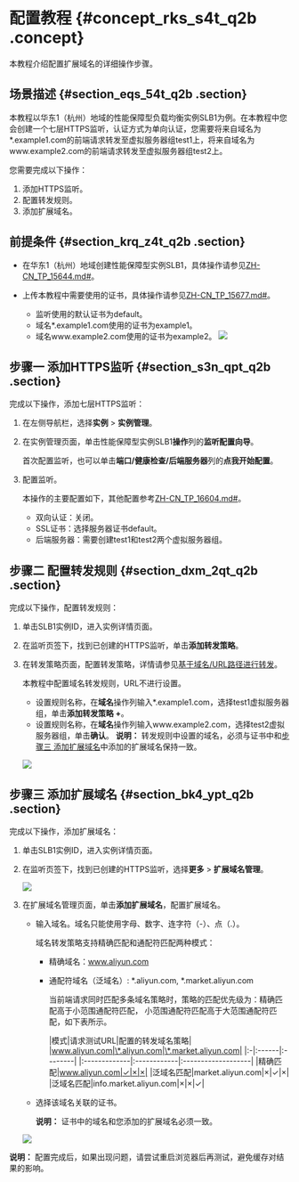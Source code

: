 # 配置教程 {#concept_rks_s4t_q2b .concept}

本教程介绍配置扩展域名的详细操作步骤。

## 场景描述 {#section_eqs_54t_q2b .section}

本教程以华东1（杭州）地域的性能保障型负载均衡实例SLB1为例。在本教程中您会创建一个七层HTTPS监听，认证方式为单向认证，您需要将来自域名为\*.example1.com的前端请求转发至虚拟服务器组test1上，将来自域名为www.example2.com的前端请求转发至虚拟服务器组test2上。

您需要完成以下操作：

1.  添加HTTPS监听。
2.  配置转发规则。
3.  添加扩展域名。

## 前提条件 {#section_krq_z4t_q2b .section}

-   在华东1（杭州）地域创建性能保障型实例SLB1，具体操作请参见[ZH-CN\_TP\_15644.md\#](cn.zh-CN/用户指南（新版控制台）/负载均衡实例/创建负载均衡实例.md#)。
-   上传本教程中需要使用的证书，具体操作请参见[ZH-CN\_TP\_15677.md\#](cn.zh-CN/用户指南（新版控制台）/证书管理/上传证书.md#)。

    -   监听使用的默认证书为default。
    -   域名\*.example1.com使用的证书为example1。
    -   域名www.example2.com使用的证书为example2。
    ![](http://static-aliyun-doc.oss-cn-hangzhou.aliyuncs.com/assets/img/15661/15380130148320_zh-CN.png)


## 步骤一 添加HTTPS监听 {#section_s3n_qpt_q2b .section}

完成以下操作，添加七层HTTPS监听：

1.  在左侧导航栏，选择**实例** \> **实例管理**。
2.  在实例管理页面，单击性能保障型实例SLB1**操作**列的**监听配置向导**。

    首次配置监听，也可以单击**端口/健康检查/后端服务器**列的**点我开始配置**。

3.  配置监听。

    本操作的主要配置如下，其他配置参考[ZH-CN\_TP\_16604.md\#](cn.zh-CN/用户指南（新版控制台）/监听/添加HTTPS监听.md#)。

    -   双向认证：关闭。
    -   SSL证书：选择服务器证书default。
    -   后端服务器：需要创建test1和test2两个虚拟服务器组。

## 步骤二 配置转发规则 {#section_dxm_2qt_q2b .section}

完成以下操作，配置转发规则：

1.  单击SLB1实例ID，进入实例详情页面。
2.  在监听页签下，找到已创建的HTTPS监听，单击**添加转发策略**。
3.  在转发策略页面，配置转发策略，详情请参见[基于域名/URL路径进行转发](cn.zh-CN/教程/基于域名/URL路径进行转发.md#)。

    本教程中配置域名转发规则，URL不进行设置。

    -   设置规则名称，在**域名**操作列输入\*.example1.com，选择test1虚拟服务器组，单击**添加转发策略 +**。
    -   设置规则名称，在**域名**操作列输入www.example2.com，选择test2虚拟服务器组，单击**确认**。
    **说明：** 转发规则中设置的域名，必须与证书中和[步骤三 添加扩展域名](cn.zh-CN/教程/配置教程.md#section_bk4_ypt_q2b)中添加的扩展域名保持一致。

    ![](http://static-aliyun-doc.oss-cn-hangzhou.aliyuncs.com/assets/img/17005/15380130148327_zh-CN.png)


## 步骤三 添加扩展域名 {#section_bk4_ypt_q2b .section}

完成以下操作，添加扩展域名：

1.  单击SLB1实例ID，进入实例详情页面。
2.  在监听页签下，找到已创建的HTTPS监听，选择**更多** \> **扩展域名管理**。

    ![](http://static-aliyun-doc.oss-cn-hangzhou.aliyuncs.com/assets/img/17020/153801301410044_zh-CN.png)

3.  在扩展域名管理页面，单击**添加扩展域名**，配置扩展域名。

    -   输入域名。域名只能使用字母、数字、连字符（-）、点（.）。

        域名转发策略支持精确匹配和通配符匹配两种模式：

        -   精确域名：www.aliyun.com
        -   通配符域名（泛域名）: \*.aliyun.com, \*.market.aliyun.com

            当前端请求同时匹配多条域名策略时，策略的匹配优先级为：精确匹配高于小范围通配符匹配， 小范围通配符匹配高于大范围通配符匹配，如下表所示。

            |模式|请求测试URL|配置的转发域名策略|
|www.aliyun.com|\*.aliyun.com|\*.market.aliyun.com|
            |:-|:------|:--------|
            |:-------------|:------------|:-------------------|
            |精确匹配|www.aliyun.com|✓|×|×|
            |泛域名匹配|market.aliyun.com|×|✓|×|
            |泛域名匹配|info.market.aliyun.com|×|×|✓|

    -   选择该域名关联的证书。

        **说明：** 证书中的域名和您添加的扩展域名必须一致。

    ![](http://static-aliyun-doc.oss-cn-hangzhou.aliyuncs.com/assets/img/17005/15380130148324_zh-CN.png)


**说明：** 配置完成后，如果出现问题，请尝试重启浏览器后再测试，避免缓存对结果的影响。

